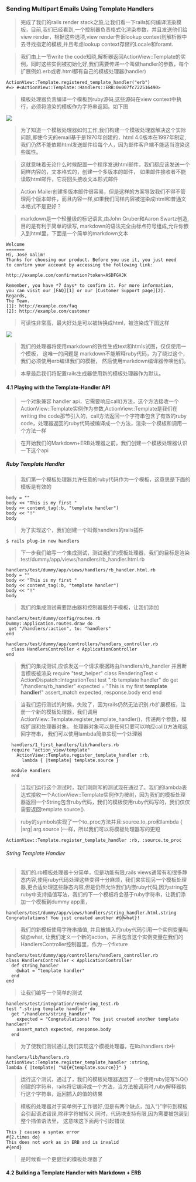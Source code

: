 ### Sending Multipart Emails Using Template Handlers

> 完成了我们的rails render stack之旅,让我们看一下rails如何编译渲染模板，目前,我们已经看到,一个控制器负责格式化渲染参数，并且发送他们给view render，根据这些选项,view render告诉lookup context到解析器中去寻找指定的模板,并且考虑lookup context存储的Locale和foramt.

> 我们由上一节write the code知晓,解析器返回ActionView::Template的实例，同时这些实例被初始化好,我们需要传递一个叫做handler的参数，每个扩展例如.erb或者.html都有自己的模板处理器(handler)

    ActionView::Template.registered_template_handler("erb")
    #=> #<ActionView::Template::Handlers::ERB:0x007fc722516490>

> 模板处理器负责编译一个模板到ruby源码,这些源码在view context中执行，必须将渲染的模板作为字符串返回。如下图

![](08.png)

> 为了知道一个模板处理器如何工作,我们构建一个模板处理器解决这个实际问题,即使今天的email基于是1970年创建的，html 4.0版本在1997年制定,我们仍然不能依赖html发送邮件给每个人，因为邮件客户端不能适当渲染这些属性。

> 这就意味着无论什么时候配置一个程序发送html邮件，我们都应该发送一个同样内容的，文本格式的，创建一个多版本的邮件， 如果邮件接收者不能读取html邮件，它将回头接收文本形式邮件

> Action Mailer创建多版本邮件很容易，但是这样的方案导致我们不得不管理两个版本邮件，而且内容一样,如果我们同样内容被渲染成html和普通文本格式不是更好？

> markdown是一个轻量级的标记语言,由John Gruber和Aaron Swartz创造,目的是有利于简单的读写, markdown的语法完全由标点符号组成,允许你嵌入到html里，下面是一个简单的markdown文本

    Welcome
    =======
    Hi, José Valim!
    Thanks for choosing our product. Before you use it, you just need
    to confirm your account by accessing the following link:

    http://example.com/confirmation?token=ASDFGHJK

    Remember, you have *7 days* to confirm it. For more information,
    you can visit our [FAQ][1] or our [Customer Support page][2].
    Regards,
    The Team.
    [1]: http://example.com/faq
    [2]: http://example.com/customer

> 可读性非常高，最大好处是可以被转换成html，被渲染成下图这样

![](09.png)

> 我们的处理器将使用markdown的铁性生成text和htmls试图，仅仅使用一个模板， 这唯一的问题是
> markdown不能解释ruby代码，为了绕过这个，我们必须使用erb编译我们的模板， 然后使用markdown编译器传唤他们。

> 本章最后我们将配置rails生成器使用新的模板处理器作为默认。

#### 4.1 Playing with the Template-Handler API

> 一个对象兼容 handler api，它需要响应call()方法，这个方法接收一个ActionView::Template实例作为参数,ActionView::Template是我们在writing the code那节引入的，call方法返回一个字符串包含了有效的ruby code，处理器返回的ruby代码被编译成一个方法，渲染一个模板和调用一个方法一样

> 在开始我们的Markdown+ERB处理器之前，我们创建一个模板处理器认识一下这个api

##### Ruby Template Handler

> 我们第一个模板处理器允许任意的ruby代码作为一个模板，这意思是下面的模板是有效的
 
    body = ""
    body << "This is my first "
    body << content_tag(:b, "template handler")
    body << "!"
    body


> 为了实现这个，我们创建一个叫做handlers的rails插件

    $ rails plug-in new handlers

> 下一步我们编写一个集成测试，测试我们的模板处理器，我们的目标是渲染test/dummy/app/views/handlers/rb_handler.html.rb

    handlers/test/dummy/app/views/handlers/rb_handler.html.rb
    body = ""
    body << "This is my first "
    body << content_tag(:b, "template handler")
    body << "!"
    body

> 我们的集成测试需要路由器和控制器服务于模板，让我们添加

    handlers/test/dummy/config/routes.rb
    Dummy::Application.routes.draw do
     get "/handlers/:action", to: "handlers"
    end

    handlers/test/dummy/app/controllers/handlers_controller.rb
      class HandlersController < ApplicationController
    end

> 我们的集成测试,应该发送一个请求根据路由/handlers/rb_handler 并且断言模板被渲染
    require "test_helper"
    class RenderingTest < ActionDispatch::IntegrationTest
      test ".rb template handler" do
        get "/handlers/rb_handler"
        expected = "This is my first <b>template handler</b>!"
        assert_match expected, response.body
      end
    end


> 当我们运行测试的时候，失败了，因为rails仍然无法识别.rb扩展模板，注册一个新的模板处理器，我们调用ActionView::Template.register_template_handler()，传递两个参数，模板扩展和处理器对象。
>处理器对象可以是任何只要可以响应call()方法和返回字符串， 我们可以使用lambda简单实现一个处理器

      handlers/1_first_handlers/lib/handlers.rb
      require "action_view/template"
        ActionView::Template.register_template_handler :rb,
          lambda { |template| template.source }

      module Handlers
      end
  
> 当我们运行这个测试时，我们刚刚写的测试现在通过了。我们的lambda表达式接收一个ActionView::Template实例作为桉树，因为我们的模板处理器返回一个String包含ruby代码，我们的模板使用ruby代码写的，我们仅仅需要返回template.source().

> ruby的symbols实现了一个to_proc方法并且:source.to_pro和lambda { |arg| arg.source }一样，所以我们可以将模板处理器写的更短

    ActionView::Template.register_template_handler :rb, :source.to_proc


###### String Template Handler

> 我们的.rb模板处理器十分简单，但是功能有限,rails views通常有和很多静态内容,使用ruby代码处理这些变得十分麻烦，我们来实现另一个模板处理器,更合适处理这些静态内容,但是仍然允许我们内嵌ruby代码,因为string在ruby中支持插值写法，我们的下一个模板将会基于ruby字符串，让我们添加一个模板到dummy app里，

    handlers/test/dummy/app/views/handlers/string_handler.html.string
    Congratulations! You just created another #{@what}!

> 我们的新模板使用字符串插值, 并且被插入的ruby代码引用一个实例变量叫做@what, 让我们定义一个新的action，并且包含这个实例变量在我们的HandlersController控制器里，作为一个fixture

    handlers/test/dummy/app/controllers/handlers_controller.rb
    class HandlersController < ApplicationController
      def string_handler
        @what = "template handler"
      end
    end

> 让我们编写一个简单的测试

    handlers/test/integration/rendering_test.rb
    test ".string template handler" do
      get "/handlers/string_handler"
        expected = "Congratulations! You just created another template handler!"
        assert_match expected, response.body
      end

> 为了使我们测试通过,我们实现这个模板处理器，在lib/handlers.rb中

    handlers/lib/handlers.rb
    ActionView::Template.register_template_handler :string,
    lambda { |template| "%Q{#{template.source}}" }

> 运行这个测试，通过了，我们的模板处理器返回了一个使用ruby短写%Q{}创建的字符串，rails将它编译成一个方法，当方法被调用时,ruby解释器执行这个字符串，返回插入的值的结果

> 模板的处理器对于简单例子工作很好,但是有两个缺点，加入“}”字符到模板会引起语法错误,除非字符被转义
>同时，代码块支持有限,因为需要被包装到整个插值语法里， 这意味这下面两个引起错误

    This } causes a syntax error
    #{2.times do}
    This does not work as in ERB and is invalid
    #{end}

> 是时候看一个更健壮的模板处理器了


#### 4.2 Building a Template Handler with Markdown + ERB